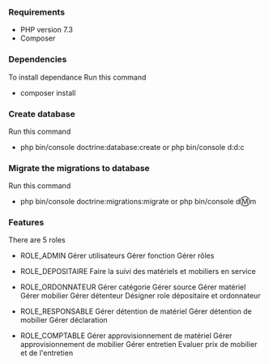 ### Requirements
- PHP version 7.3
- Composer

### Dependencies
To install dependance
Run this command
- composer install

### Create database
Run this command
- php bin/console doctrine:database:create or php bin/console d:d:c

### Migrate the migrations to database
Run this command
- php bin/console doctrine:migrations:migrate or php bin/console d:m:m

### Features
There are 5 roles

- ROLE_ADMIN
Gérer utilisateurs
Gérer fonction 
Gérer rôles

- ROLE_DEPOSITAIRE
Faire la suivi des matériels et mobiliers en service

- ROLE_ORDONNATEUR
Gérer catégorie
Gérer source
Gérer matériel
Gérer mobilier
Gérer détenteur
Désigner role dépositaire et ordonnateur

- ROLE_RESPONSABLE
Gérer détention de matériel
Gérer détention de mobilier
Gérer déclaration

- ROLE_COMPTABLE
Gérer approvisionnement de matériel
Gérer approvisionnement de mobilier
Gérer entretien
Evaluer prix de mobilier et de l'entretien

